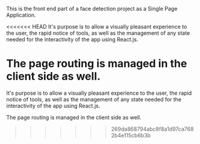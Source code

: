 This is the front end part of a face detection project as a Single Page Application.

<<<<<<< HEAD
It's purpose is to allow a visually pleasant experience to the user, the rapid notice of tools, as well as the management of any state needed for the interactivity of the app using React.js.

The page routing is managed in the client side as well.
=======
It's purpose is to allow a visually pleasant experience to the user, the rapid notice of tools, 
as well as the management of any state needed for the interactivity of the app using React.js.

The page routing is managed in the client side as well.
>>>>>>> 269da868794abc8f8a1d97ca7682b4e115cb6b3b
